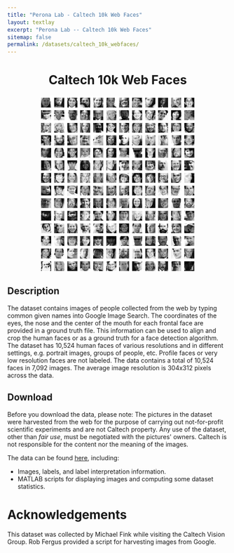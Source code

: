 ```yaml
---
title: "Perona Lab - Caltech 10k Web Faces"
layout: textlay
excerpt: "Perona Lab -- Caltech 10k Web Faces"
sitemap: false
permalink: /datasets/caltech_10k_webfaces/
---
```


<h1 align="center">
  <b>Caltech 10k Web Faces</b>
</h1>

<p align="center">
  <img width="353" height="400" src="/assets/datasets/caltech_10k_web_faces/WebFaces.jpg">
</p>

## Description
The dataset contains images of people collected from the web by typing common given names into Google Image Search. The coordinates of the eyes, the nose and the center of the mouth for each frontal face are provided in a ground truth file. This information can be used to align and crop the human faces or as a ground truth for a face detection algorithm. The dataset has 10,524 human faces of various resolutions and in different settings, e.g. portrait images, groups of people, etc. Profile faces or very low resolution faces are not labeled. The data contains a total of 10,524 faces in 7,092 images. The average image resolution is 304x312 pixels across the data.

## Download
Before you download the data, please note: The pictures in the dataset were harvested from the web for the purpose of carrying out not-for-profit scientific experiments and are not Caltech property. Any use of the dataset, other than *fair use*, must be negotiated with the pictures' owners. Caltech is not responsible for the content nor the meaning of the images.

The data can be found [here](https://data.caltech.edu/records/20132), including:
* Images, labels, and label interpretation information. 
* MATLAB scripts for displaying images and computing some dataset statistics. 

# Acknowledgements
This dataset was collected by Michael Fink while visiting the Caltech Vision Group. Rob Fergus provided a script for harvesting images from Google. 


